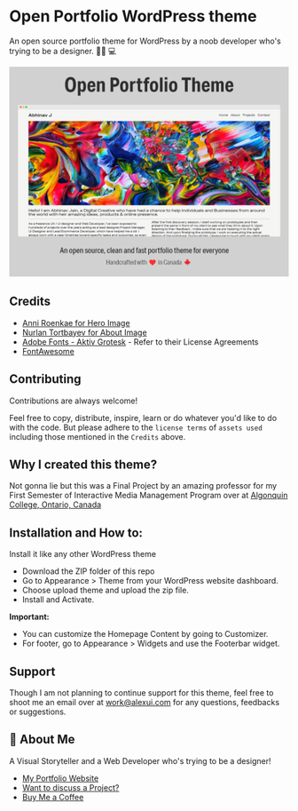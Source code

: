 
# Open Portfolio WordPress theme

An open source portfolio theme for WordPress by a noob developer who's trying to be a designer. 🧑‍🎨 💻

![alt text](https://raw.githubusercontent.com/iAbhinavJain/open-portfolio-theme/b6e9480b6fbf820c13278ae993bf1ab86b2b8c14/screenshot.png)


## Credits

 - [Anni Roenkae for Hero Image](https://www.pexels.com/photo/a-colorful-painting-4793404/)
 - [Nurlan Tortbayev for About Image](https://www.pexels.com/photo/abstract-multi-colored-graphics-10311668/)
 - [Adobe Fonts - Aktiv Grotesk](https://fonts.adobe.com/fonts/aktiv-grotesk) - Refer to their License Agreements
  - [FontAwesome](https://fontawesome.com/)


## Contributing

Contributions are always welcome!

Feel free to copy, distribute, inspire, learn or do whatever you'd like to do with the code. But please adhere to the `license terms` of `assets used` including those mentioned in the `Credits` above. 
## Why I created this theme?

Not gonna lie but this was a Final Project by an amazing professor for my First Semester of Interactive Media Management Program over at [Algonquin College, Ontario, Canada](https://www.algonquincollege.com/)

## Installation and How to:

Install it like any other WordPress theme

- Download the ZIP folder of this repo
- Go to Appearance > Theme from your  WordPress website dashboard. 
- Choose upload theme and upload the zip file. 
- Install and Activate. 

**Important:** 
- You can customize the Homepage Content by going to Customizer.
- For footer, go to Appearance > Widgets and use the Footerbar widget. 
## Support

Though I am not planning to continue support for this theme, feel free to shoot me an email over at work@alexui.com for any questions, feedbacks or suggestions.

## 🚀 About Me
A Visual Storyteller and a Web Developer who's trying to be a designer! 

- [My Portfolio Website](https://alexui.com)
- [Want to discuss a Project?](mailto:work@alexui.com)
- [Buy Me a Coffee](https://www.buymeacoffee.com/abhinavj)


